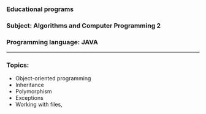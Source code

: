 ### **Educational programs**
### **Subject:** Algorithms and Computer Programming 2
### __Programming language:__ JAVA
---------------
### Topics: 
* Object-oriented programming
* Inheritance
* Polymorphism
* Exceptions
* Working with files,
